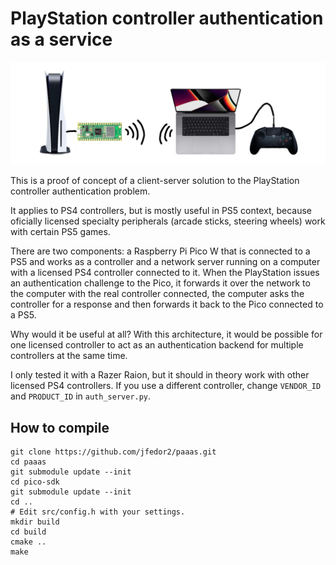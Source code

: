 # PlayStation controller authentication as a service

![Diagram](paaas.png)

This is a proof of concept of a client-server solution to the PlayStation controller authentication problem.

It applies to PS4 controllers, but is mostly useful in PS5 context, because oficially licensed specialty peripherals (arcade sticks, steering wheels) work with certain PS5 games.

There are two components: a Raspberry Pi Pico W that is connected to a PS5 and works as a controller and a network server running on a computer with a licensed PS4 controller connected to it. When the PlayStation issues an authentication challenge to the Pico, it forwards it over the network to the computer with the real controller connected, the computer asks the controller for a response and then forwards it back to the Pico connected to a PS5.

Why would it be useful at all? With this architecture, it would be possible for one licensed controller to act as an authentication backend for multiple controllers at the same time.

I only tested it with a Razer Raion, but it should in theory work with other licensed PS4 controllers. If you use a different controller, change `VENDOR_ID` and `PRODUCT_ID` in `auth_server.py`.

## How to compile

```
git clone https://github.com/jfedor2/paaas.git
cd paaas
git submodule update --init
cd pico-sdk
git submodule update --init
cd ..
# Edit src/config.h with your settings.
mkdir build
cd build
cmake ..
make
```

